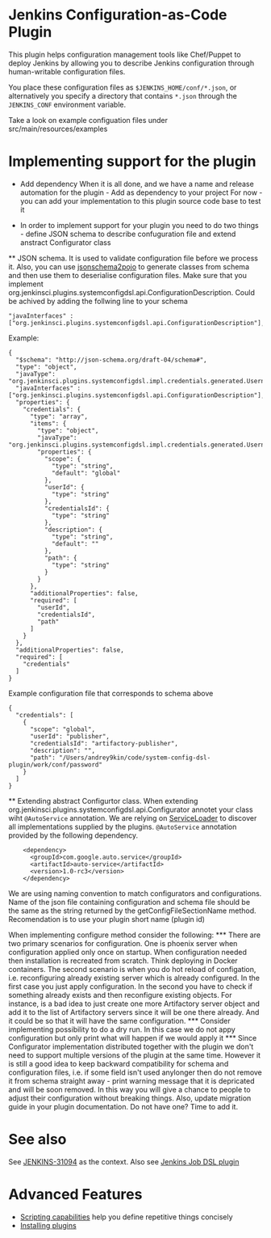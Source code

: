 # Jenkins Configuration-as-Code Plugin
This plugin helps configuration management tools like Chef/Puppet to deploy Jenkins
by allowing you to describe Jenkins configuration through human-writable configuration files.

You place these configuration files as `$JENKINS_HOME/conf/*.json`, or alternatively
you specify a directory that contains `*.json` through the `JENKINS_CONF` environment variable.

Take a look on example configuation files under src/main/resources/examples

# Implementing support for the plugin

* Add dependency 
When it is all done, and we have a name and release automation for the plugin - Add <final plugin name> as dependency to your project <Maven coordinates>
For now - you can add your implementation to this plugin source code base to test it

* In order to implement support for your plugin you need to do two things - define JSON schema to describe confuguration file and extend anstract Configurator class

** JSON schema. It is used to validate configuration file before we process it. Also, you can use [jsonschema2pojo](http://www.jsonschema2pojo.org/) to generate classes from schema and then use them to deserialise configuration files.
Make sure that you implement org.jenkinsci.plugins.systemconfigdsl.api.ConfigurationDescription. Could be achived by adding the follwing line to your schema
```
"javaInterfaces" : ["org.jenkinsci.plugins.systemconfigdsl.api.ConfigurationDescription"],
```
Example:

```
{
  "$schema": "http://json-schema.org/draft-04/schema#",
  "type": "object",
  "javaType": "org.jenkinsci.plugins.systemconfigdsl.impl.credentials.generated.UsernamePasswordCrendetialsConfig",
  "javaInterfaces" : ["org.jenkinsci.plugins.systemconfigdsl.api.ConfigurationDescription"],
  "properties": {
    "credentials": {
      "type": "array",
      "items": {
        "type": "object",
        "javaType": "org.jenkinsci.plugins.systemconfigdsl.impl.credentials.generated.UsernamePasswordCrendetials",
        "properties": {
          "scope": {
            "type": "string",
            "default": "global"
          },
          "userId": {
            "type": "string"
          },
          "credentialsId": {
            "type": "string"
          },
          "description": {
            "type": "string",
            "default": ""
          },
          "path": {
            "type": "string"
          }
        }
      },
      "additionalProperties": false,
      "required": [
        "userId",
        "credentialsId",
        "path"
      ]
    }
  },
  "additionalProperties": false,
  "required": [
    "credentials"
  ]
}
```

Example configuration file that corresponds to schema above

```
{
  "credentials": [
    {
      "scope": "global",
      "userId": "publisher",
      "credentialsId": "artifactory-publisher",
      "description": "",
      "path": "/Users/andrey9kin/code/system-config-dsl-plugin/work/conf/password"
    }
  ]
}
```

** Extending abstract Configurtor class. When extending org.jenkinsci.plugins.systemconfigdsl.api.Configurator annotet your class wiht `@AutoService` annotation. We are relying on [ServiceLoader](https://docs.oracle.com/javase/6/docs/api/java/util/ServiceLoader.html) to discover all implementations supplied by the plugins. `@AutoService` annotation provided by the following dependency.

```
    <dependency>
      <groupId>com.google.auto.service</groupId>
      <artifactId>auto-service</artifactId>
      <version>1.0-rc3</version>
    </dependency>
```

We are using naming convention to match configurators and configurations. Name of the json file containing configuration and schema file should be the same as the string returned by the getConfigFileSectionName method. Recomendation is to use your plugin short name (plugin id)

When implementing configure method consider the following:
*** There are two primary scenarios for configuration. One is phoenix server when configuration applied only once on startup. When configuration needed then installation is recreated from scratch. Think deploying in Docker containers. The second scenario is when you do hot reload of configation, i.e. reconfiguring already existing server which is already configured. In the first case you just apply configuration. In the second you have to check if something already exists and then reconfigure existing objects. For instance, is a bad idea to just create one more Artifactory server object and add it to the list of Artifactory servers since it will be one there already. And it could be so that it will have the same configuration.
*** Consider implementing possibility to do a dry run. In this case we do not appy configuration but only print what will happen if we would apply it
*** Since Configurator implementation distributed together with the plugin we don't need to support multiple versions of the plugin at the same time. However it is still a good idea to keep backward compatibility for schema and configuration files, i.e. if some field isn't used anylonger then do not remove it from schema straight away - print warning message that it is depricated and will be soon removed. In this way you will give a chance to people to adjust their configuration without breaking things. Also, update migration guide in your plugin documentation. Do not have one? Time to add it.

# See also

See [JENKINS-31094](https://issues.jenkins-ci.org/browse/JENKINS-31094) as the context.
Also see [Jenkins Job DSL plugin](https://github.com/jenkinsci/job-dsl-plugin)

# Advanced Features

* [Scripting capabilities](docs/scripting.md) help you define repetitive things concisely
* [Installing plugins](docs/plugin.md)
